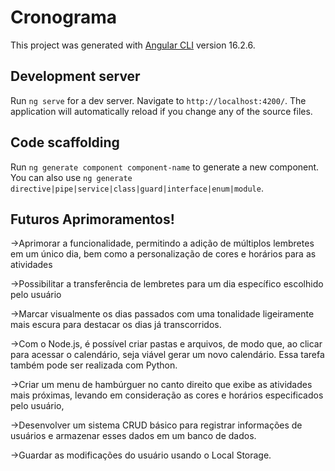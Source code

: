 # Cronograma

This project was generated with [Angular CLI](https://github.com/angular/angular-cli) version 16.2.6.

## Development server

Run `ng serve` for a dev server. Navigate to `http://localhost:4200/`. The application will automatically reload if you change any of the source files.

## Code scaffolding

Run `ng generate component component-name` to generate a new component. You can also use `ng generate directive|pipe|service|class|guard|interface|enum|module`.

## Futuros Aprimoramentos!

<p>->Aprimorar a funcionalidade, permitindo a adição de múltiplos lembretes em um único dia, bem como a personalização de cores e horários para as atividades</p>
<p>->Possibilitar a transferência de lembretes para um dia específico escolhido pelo usuário</p>
<p>->Marcar visualmente os dias passados com uma tonalidade ligeiramente mais escura para destacar os dias já transcorridos.</p>
<p>->Com o Node.js, é possível criar pastas e arquivos, de modo que, ao clicar para acessar o calendário, seja viável gerar um novo calendário. Essa tarefa também pode ser realizada com Python.</p>
<p>->Criar um menu de hambúrguer no canto direito que exibe as atividades mais próximas, levando em consideração as cores e horários especificados pelo usuário, </p>
<p>->Desenvolver um sistema CRUD básico para registrar informações de usuários e armazenar esses dados em um banco de dados.</p>
<p>->Guardar as modificações do usuário usando o Local Storage.</p>




